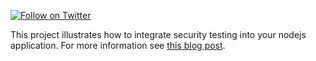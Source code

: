 [![Follow on Twitter](https://img.shields.io/twitter/follow/websecurify.svg?logo=twitter)](https://twitter.com/websecurify)

This project illustrates how to integrate security testing into your nodejs application. For more information see [this blog post](http://blog.websecurify.com/2015/07/integrated-web-application-security-testing.html).
